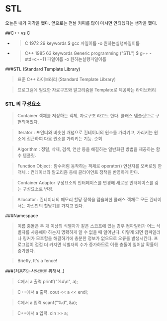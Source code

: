 # STL

오늘은 내가 지각을 했다. 
앞으로는 전날 커피를 많이 마시면 안되겠다는 생각을 했다. 

##C++ vs C
* > C
 1972
 29 keywords
 $ gcc 파일이름 -o 원하는실행파일이름

* > C++
 1985
 63 keywords
 Generic programming ("STL")
 $ g++ -std=c++11 파일이름 -o 원하는실행파일이름

###STL (Standard Template Library)
> 표준 C++ 라이브러리 (Standard Template Library)

> 프로그램에 필요한 자료구조와 알고리즘을 Template로 제공하는 라이브러리

### STL 의 구성요소
> Container
객체를 저장하는 객체, 자료구조 라고도 한다. 클래스 템플릿으로 구현되어있다.

> Iterator 
: 포인터와 비슷한 개념으로 컨테이너의 원소를 가리키고, 가리키는 원소에 접근하여 다음 원소를 가리키는 기능. 순회

> Algorithm
: 정렬, 삭제, 검색, 연산 등을 해결하는 일반화된 방법을 제공하는 함수 템플릿.

> Function Object
: 함수처럼 동작하는 객체로 operator() 연산자를 오버로딩 한 객체.
: 컨테이너와 알고리즘 등에 클라이언트 정책을 반영하게 한다.

> Container Adaptor
구성요소의 인터페이스를 변경해 새로운 인터페이스를 갖는 구성요소로 변경.

> Allocator
: 컨테이너의 메모리 할당 정책을 캡슐화한 클래스 객체로 모든 컨테이너는 자신만의 할당기를 가지고 있다. 


###Namespace
> 이름 충돌은 두 개 이상의 식별자가 같은 스코프에 있는 경우 컴파일러가 어느 식별자를 사용해야 하는지 명확하게 알 수 없을 때 일어난다. 
이렇게 되면 컴파일러나 링커가 모호함을 해결하기에 충분한 정보가 없으므로 오류를 발생시킨다. 
프로그램이 점점 더 커지면 식별자의 수가 증가하므로 이름 충돌이 일어날 확률이 증가한다.

> Briefly, It's a fence!


###(처음하는사람들을 위해서..)
> C에서 a 출력
printf("%d\n", a); 

> C++에서 a 출력. 
cout << a << endl; 


> C에서 a 입력
scanf("%d", &a);

> C++에서 a 입력. 
cin >> a; 





